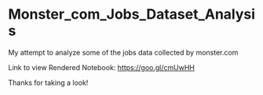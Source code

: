 # Monster_com_Jobs_Dataset_Analysis

My attempt to analyze some of the jobs data collected by monster.com

Link to view Rendered Notebook: https://goo.gl/cmUwHH

Thanks for taking a look!

